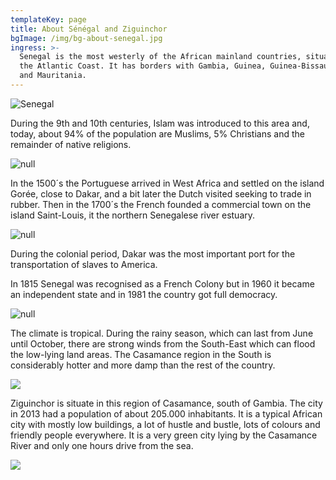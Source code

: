 ```yaml
---
templateKey: page
title: About Sénégal and Ziguinchor
bgImage: /img/bg-about-senegal.jpg
ingress: >-
  Senegal is the most westerly of the African mainland countries, situated on
  the Atlantic Coast. It has borders with Gambia, Guinea, Guinea-Bissau, Mali
  and Mauritania.
---
```

![Senegal](/img/map.jpg)

During the 9th and 10th centuries, Islam was introduced to this area and, today, about 94% of the population are Muslims, 5% Christians and the remainder of native religions.

![null](/img/senegal-3003.jpg)

In the 1500´s the Portuguese arrived in West Africa and settled on the island Gorée, close to Dakar, and a bit later the Dutch visited seeking to trade in rubber. Then in the 1700´s the French founded a commercial town on the island Saint-Louis, it the northern Senegalese river estuary.

![null](/img/om-senegal-300.jpg)

During the colonial period, Dakar was the most important port for the transportation of slaves to America.

In 1815 Senegal was recognised as a French Colony but in 1960 it became an independent state and in 1981 the country got full democracy.

![null](/img/om-senegal-15.jpg)

The climate is tropical. During the rainy season, which can last from June until October, there are strong winds from the South-East which can flood the low-lying land areas. The Casamance region in the South is considerably hotter and more damp than the rest of the country.

![](/img/gata-z.jpg)

Ziguinchor is situate in this region of Casamance, south of Gambia. The city in 2013 had a population of about 205.000 inhabitants. It is a typical African city with mostly low buildings, a lot of hustle and bustle, lots of colours and friendly people everywhere. It is a very green city lying by the Casamance River and only one hours drive from the sea.

![](/img/butik-z.jpg)
